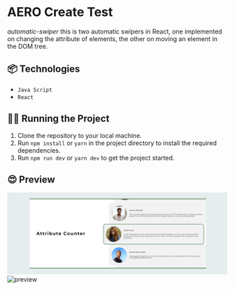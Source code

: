 # AERO Create Test

_automatic-swiper_ this is two automatic swipers in React, one implemented on changing the attribute of elements, the other on moving an element in the DOM tree.

## 📦 Technologies
- `Java Script`
- `React`

## 🏃‍♂️ Running the Project
1. Clone the repository to your local machine.
2. Run `npm install` or `yarn` in the project directory to install the required dependencies.
3. Run `npm run dev` or `yarn dev` to get the project started.

## 😍 Preview
![preview](public/preview.png)
![preview](public/preview.gif)